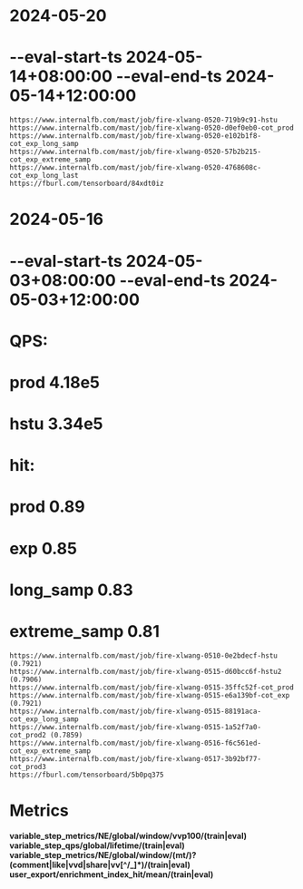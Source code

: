 # 2024-05-20
# --eval-start-ts 2024-05-14+08:00:00 --eval-end-ts 2024-05-14+12:00:00
```
https://www.internalfb.com/mast/job/fire-xlwang-0520-719b9c91-hstu
https://www.internalfb.com/mast/job/fire-xlwang-0520-d0ef0eb0-cot_prod
https://www.internalfb.com/mast/job/fire-xlwang-0520-e102b1f8-cot_exp_long_samp
https://www.internalfb.com/mast/job/fire-xlwang-0520-57b2b215-cot_exp_extreme_samp
https://www.internalfb.com/mast/job/fire-xlwang-0520-4768608c-cot_exp_long_last
https://fburl.com/tensorboard/84xdt0iz
```

# 2024-05-16
# --eval-start-ts 2024-05-03+08:00:00 --eval-end-ts 2024-05-03+12:00:00
# QPS:
#   prod 4.18e5
#   hstu 3.34e5
# hit:
#   prod 0.89
#   exp 0.85
#   long_samp 0.83
#   extreme_samp 0.81
```
https://www.internalfb.com/mast/job/fire-xlwang-0510-0e2bdecf-hstu (0.7921)
https://www.internalfb.com/mast/job/fire-xlwang-0515-d60bcc6f-hstu2 (0.7906)
https://www.internalfb.com/mast/job/fire-xlwang-0515-35ffc52f-cot_prod
https://www.internalfb.com/mast/job/fire-xlwang-0515-e6a139bf-cot_exp (0.7921)
https://www.internalfb.com/mast/job/fire-xlwang-0515-88191aca-cot_exp_long_samp
https://www.internalfb.com/mast/job/fire-xlwang-0515-1a52f7a0-cot_prod2 (0.7859)
https://www.internalfb.com/mast/job/fire-xlwang-0516-f6c561ed-cot_exp_extreme_samp
https://www.internalfb.com/mast/job/fire-xlwang-0517-3b92bf77-cot_prod3
https://fburl.com/tensorboard/5b0pq375
``````


# Metrics
**variable_step_metrics/NE/global/window/vvp100/(train|eval)**
**variable_step_qps/global/lifetime/(train|eval)**
**variable_step_metrics/NE/global/window/(mt/)?(comment|like|vvd|share|vv[^/_]*)/(train|eval)**
**user_export/enrichment_index_hit/mean/(train|eval)**
